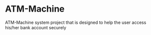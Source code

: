 # ATM-Machine
ATM-Machine system project that is designed to help the user access his/her bank account securely  
